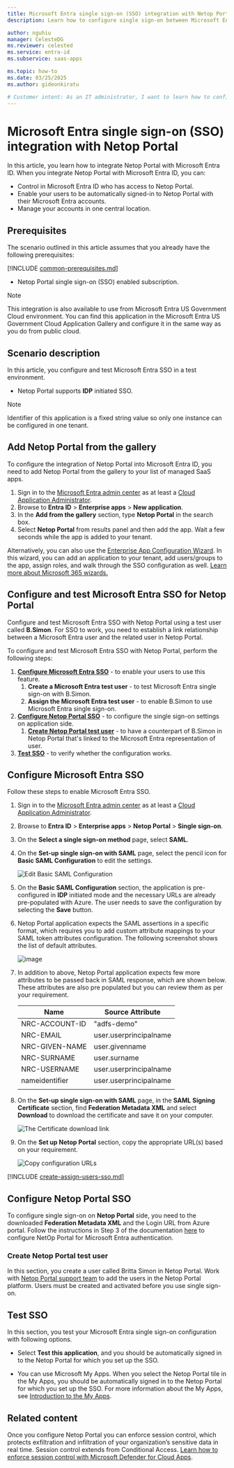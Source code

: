 ```yaml
---
title: Microsoft Entra single sign-on (SSO) integration with Netop Portal
description: Learn how to configure single sign-on between Microsoft Entra ID and Netop Portal.

author: nguhiu
manager: CelesteDG
ms.reviewer: celested
ms.service: entra-id
ms.subservice: saas-apps

ms.topic: how-to
ms.date: 03/25/2025
ms.author: gideonkiratu

# Customer intent: As an IT administrator, I want to learn how to configure single sign-on between Microsoft Entra ID and Netop Portal so that I can control who has access to Netop Portal, enable automatic sign-in with Microsoft Entra accounts, and manage my accounts in one central location.
---
```


# Microsoft Entra single sign-on (SSO) integration with Netop Portal

In this article,  you learn how to integrate Netop Portal with Microsoft Entra ID. When you integrate Netop Portal with Microsoft Entra ID, you can:

* Control in Microsoft Entra ID who has access to Netop Portal.
* Enable your users to be automatically signed-in to Netop Portal with their Microsoft Entra accounts.
* Manage your accounts in one central location.

## Prerequisites
The scenario outlined in this article assumes that you already have the following prerequisites:

[!INCLUDE [common-prerequisites.md](~/identity/saas-apps/includes/common-prerequisites.md)]
* Netop Portal single sign-on (SSO) enabled subscription.

> [!NOTE]
> This integration is also available to use from Microsoft Entra US Government Cloud environment. You can find this application in the Microsoft Entra US Government Cloud Application Gallery and configure it in the same way as you do from public cloud.

## Scenario description

In this article,  you configure and test Microsoft Entra SSO in a test environment.

* Netop Portal supports **IDP** initiated SSO.

> [!NOTE]
> Identifier of this application is a fixed string value so only one instance can be configured in one tenant.

## Add Netop Portal from the gallery

To configure the integration of Netop Portal into Microsoft Entra ID, you need to add Netop Portal from the gallery to your list of managed SaaS apps.

1. Sign in to the [Microsoft Entra admin center](https://entra.microsoft.com) as at least a [Cloud Application Administrator](~/identity/role-based-access-control/permissions-reference.md#cloud-application-administrator).
1. Browse to **Entra ID** > **Enterprise apps** > **New application**.
1. In the **Add from the gallery** section, type **Netop Portal** in the search box.
1. Select **Netop Portal** from results panel and then add the app. Wait a few seconds while the app is added to your tenant.

 Alternatively, you can also use the [Enterprise App Configuration Wizard](https://portal.office.com/AdminPortal/home?Q=Docs#/azureadappintegration). In this wizard, you can add an application to your tenant, add users/groups to the app, assign roles, and walk through the SSO configuration as well. [Learn more about Microsoft 365 wizards.](/microsoft-365/admin/misc/azure-ad-setup-guides)

<a name='configure-and-test-azure-ad-sso-for-netop-portal'></a>

## Configure and test Microsoft Entra SSO for Netop Portal

Configure and test Microsoft Entra SSO with Netop Portal using a test user called **B.Simon**. For SSO to work, you need to establish a link relationship between a Microsoft Entra user and the related user in Netop Portal.

To configure and test Microsoft Entra SSO with Netop Portal, perform the following steps:

1. **[Configure Microsoft Entra SSO](#configure-azure-ad-sso)** - to enable your users to use this feature.
    1. **Create a Microsoft Entra test user** - to test Microsoft Entra single sign-on with B.Simon.
    1. **Assign the Microsoft Entra test user** - to enable B.Simon to use Microsoft Entra single sign-on.
1. **[Configure Netop Portal SSO](#configure-netop-portal-sso)** - to configure the single sign-on settings on application side.
    1. **[Create Netop Portal test user](#create-netop-portal-test-user)** - to have a counterpart of B.Simon in Netop Portal that's linked to the Microsoft Entra representation of user.
1. **[Test SSO](#test-sso)** - to verify whether the configuration works.

<a name='configure-azure-ad-sso'></a>

## Configure Microsoft Entra SSO

Follow these steps to enable Microsoft Entra SSO.

1. Sign in to the [Microsoft Entra admin center](https://entra.microsoft.com) as at least a [Cloud Application Administrator](~/identity/role-based-access-control/permissions-reference.md#cloud-application-administrator).
1. Browse to **Entra ID** > **Enterprise apps** > **Netop Portal** > **Single sign-on**.
1. On the **Select a single sign-on method** page, select **SAML**.
1. On the **Set-up single sign-on with SAML** page, select the pencil icon for **Basic SAML Configuration** to edit the settings.

   ![Edit Basic SAML Configuration](common/edit-urls.png)

1. On the **Basic SAML Configuration** section, the application is pre-configured in **IDP** initiated mode and the necessary URLs are already pre-populated with Azure. The user needs to save the configuration by selecting the **Save** button.

1. Netop Portal application expects the SAML assertions in a specific format, which requires you to add custom attribute mappings to your SAML token attributes configuration. The following screenshot shows the list of default attributes.

	![image](common/edit-attribute.png)

1. In addition to above, Netop Portal application expects few more attributes to be passed back in SAML response, which are shown below. These attributes are also pre populated but you can review them as per your requirement.

	| Name |  Source Attribute|
	| ---------------| --------- |
	| NRC-ACCOUNT-ID | "adfs-demo" |
	| NRC-EMAIL | user.userprincipalname |
	| NRC-GIVEN-NAME | user.givenname |
	| NRC-SURNAME | user.surname |
	| NRC-USERNAME | user.userprincipalname |
	| nameidentifier | user.userprincipalname |
	| | |

1. On the **Set-up single sign-on with SAML** page, in the **SAML Signing Certificate** section,  find **Federation Metadata XML** and select **Download** to download the certificate and save it on your computer.

	![The Certificate download link](common/metadataxml.png)

1. On the **Set up Netop Portal** section, copy the appropriate URL(s) based on your requirement.

	![Copy configuration URLs](common/copy-configuration-urls.png)

<a name='create-an-azure-ad-test-user'></a>

[!INCLUDE [create-assign-users-sso.md](~/identity/saas-apps/includes/create-assign-users-sso.md)]

## Configure Netop Portal SSO

To configure single sign-on on **Netop Portal** side, you need to the downloaded **Federation Metadata XML** and the Login URL from Azure portal. Follow the instructions in Step 3 of the documentation [here](https://support.netop.com/hc/en-us/articles/35623530508435-ADFS-and-Azure-AD-Integration) to configure NetOp Portal for Microsoft Entra authentication.

### Create Netop Portal test user

In this section, you create a user called Britta Simon in Netop Portal. Work with [Netop Portal support team](mailto:casemanager@netop.com) to add the users in the Netop Portal platform. Users must be created and activated before you use single sign-on.

## Test SSO 

In this section, you test your Microsoft Entra single sign-on configuration with following options.

* Select **Test this application**, and you should be automatically signed in to the Netop Portal for which you set up the SSO.

* You can use Microsoft My Apps. When you select the Netop Portal tile in the My Apps, you should be automatically signed in to the Netop Portal for which you set up the SSO. For more information about the My Apps, see [Introduction to the My Apps](https://support.microsoft.com/account-billing/sign-in-and-start-apps-from-the-my-apps-portal-2f3b1bae-0e5a-4a86-a33e-876fbd2a4510).

## Related content

Once you configure Netop Portal you can enforce session control, which protects exfiltration and infiltration of your organization’s sensitive data in real time. Session control extends from Conditional Access. [Learn how to enforce session control with Microsoft Defender for Cloud Apps](/cloud-app-security/proxy-deployment-aad).
